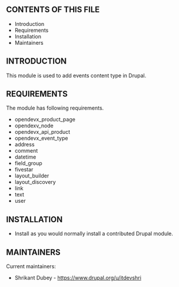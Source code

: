 CONTENTS OF THIS FILE
---------------------
 * Introduction
 * Requirements
 * Installation
 * Maintainers


INTRODUCTION
------------
This module is used to add events content type in Drupal.


REQUIREMENTS
------------
The module has following requirements.
  - opendevx_product_page
  - opendexv_node
  - opendevx_api_product
  - opendevx_event_type
  - address
  - comment
  - datetime
  - field_group
  - fivestar
  - layout_builder
  - layout_discovery
  - link
  - text
  - user


INSTALLATION
------------
 * Install as you would normally install a contributed Drupal module.


MAINTAINERS
-----------
Current maintainers:
 * Shrikant Dubey - https://www.drupal.org/u/itdevshri
